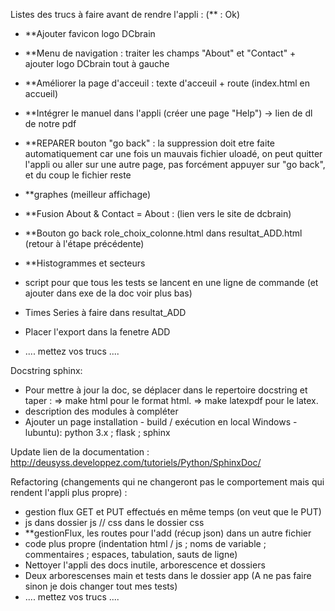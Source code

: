 Listes des trucs à faire avant de rendre l'appli : (** : Ok)
- **Ajouter favicon logo DCbrain
- **Menu de navigation : traiter les champs "About" et "Contact" + ajouter logo DCbrain tout à gauche

- **Améliorer la page d'acceuil : texte d'acceuil + route (index.html en accueil)
- **Intégrer le manuel dans l'appli (créer une page "Help") -> lien de dl de notre pdf
- **REPARER bouton "go back" : la suppression doit etre faite automatiquement car une fois un mauvais fichier uloadé, on peut quitter       l'appli ou aller sur une autre page, pas forcément appuyer sur "go back", et du coup le fichier reste
- **graphes (meilleur affichage)
- **Fusion About & Contact = About : (lien vers le site de dcbrain)
- **Bouton go back role_choix_colonne.html dans resultat_ADD.html (retour à l'étape précédente)
- **Histogrammes et secteurs
- script pour que tous les tests se lancent en une ligne de commande (et ajouter dans exe de la doc voir plus bas)
- Times Series à faire dans resultat_ADD
- Placer l'export dans la fenetre ADD
- .... mettez vos trucs ....

Docstring sphinx:
- Pour mettre à jour la doc, se déplacer dans le repertoire docstring et taper : 
    => make html pour le format html.
    => make latexpdf pour le latex.
- description des modules à compléter
- Ajouter un page installation - build / exécution en local Windows - lubuntu): python 3.x ; flask ; sphinx

Update lien de la documentation : http://deusyss.developpez.com/tutoriels/Python/SphinxDoc/

Refactoring (changements qui ne changeront pas le comportement mais qui rendent l'appli plus propre) :
- gestion flux GET et PUT effectués en même temps (on veut que le PUT)
- js dans dossier js // css dans le dossier css
- **gestionFlux, les routes pour l'add (récup json) dans un autre fichier
- code plus propre (indentation html / js ; noms de variable ; commentaires ; espaces, tabulation, sauts de ligne)
- Nettoyer l'appli des docs inutile, arborescence et dossiers
- Deux arborescenses main et tests dans le dossier app (A ne pas faire sinon je dois changer tout mes tests)
- .... mettez vos trucs ....
